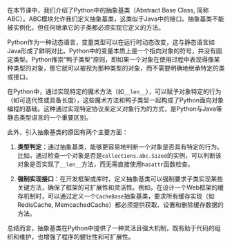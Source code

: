 在本节课中，我们介绍了Python中的抽象基类（Abstract Base Class, 简称ABC）。ABC模块允许我们定义抽象基类，这类似于Java中的接口。抽象基类不能被实例化，但任何继承它的子类都必须实现它定义的方法。

Python作为一种动态语言，变量类型可以在运行时动态改变，这与静态语言如Java形成了鲜明对比。Python中的变量本质上是一个指向对象的符号，并没有固定类型。Python推崇“鸭子类型”原则，即如果一个对象在使用过程中表现得像某种类型的对象，那它就可以被视为那种类型的对象，而不需要明确地继承特定的类或接口。

在Python中，通过实现特定的魔术方法（如`__len__`），可以赋予对象特定的行为（如可迭代性或具备长度），这些魔术方法和鸭子类型一起构成了Python面向对象编程的基础。这种通过实现特定协议来定义对象行为的方式，是Python与Java等静态类型语言的一个重要区别。

此外，引入抽象基类的原因有两个主要方面：

1. **类型判定**：通过抽象基类，能够更容易地判断一个对象是否具有特定的行为。比如，通过检查一个对象是否是`collections.abc.Sized`的实例，可以判断该对象是否实现了`__len__`方法，而无需直接使用`hasattr`函数检查。

2. **强制实现接口**：在开发框架或库时，定义抽象基类可以强制要求子类实现某些关键方法，确保了框架的可扩展性和灵活性。例如，在设计一个Web框架的缓存机制时，可以通过定义一个`CacheBase`抽象基类，要求所有缓存实现（如RedisCache, MemcachedCache）都必须提供获取、设置和删除缓存数据的方法。

总结而言，抽象基类在Python中提供了一种灵活且强大机制，既有助于代码的组织和维护，也增强了程序的健壮性和可扩展性。